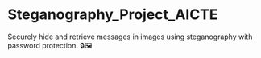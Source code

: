 # Steganography_Project_AICTE
Securely hide and retrieve messages in images using steganography with password protection. 🔒🖼
